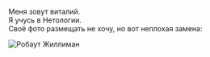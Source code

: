 Меня зовут виталий.<br>
Я учусь в Нетологии.<br>
Своё фото размещать не хочу, но вот неплохая замена: <br>

<image src="https://disk.yandex.ru/i/QA4bqlD_wm8CfQ" alt="Робаут Жиллиман">
